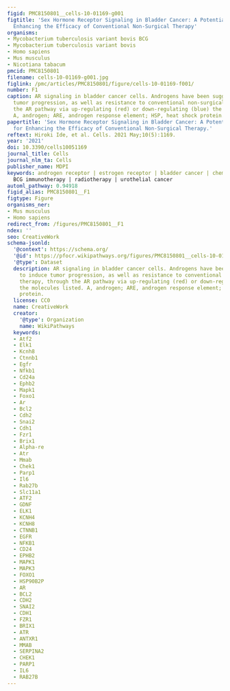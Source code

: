 ```yaml
---
figid: PMC8150801__cells-10-01169-g001
figtitle: 'Sex Hormone Receptor Signaling in Bladder Cancer: A Potential Target for
  Enhancing the Efficacy of Conventional Non-Surgical Therapy'
organisms:
- Mycobacterium tuberculosis variant bovis BCG
- Mycobacterium tuberculosis variant bovis
- Homo sapiens
- Mus musculus
- Nicotiana tabacum
pmcid: PMC8150801
filename: cells-10-01169-g001.jpg
figlink: /pmc/articles/PMC8150801/figure/cells-10-01169-f001/
number: F1
caption: AR signaling in bladder cancer cells. Androgens have been suggested to induce
  tumor progression, as well as resistance to conventional non-surgical therapy, through
  the AR pathway via up-regulating (red) or down-regulating (blue) the molecules listed.
  A, androgen; ARE, androgen response element; HSP, heat shock protein.
papertitle: 'Sex Hormone Receptor Signaling in Bladder Cancer: A Potential Target
  for Enhancing the Efficacy of Conventional Non-Surgical Therapy.'
reftext: Hiroki Ide, et al. Cells. 2021 May;10(5):1169.
year: '2021'
doi: 10.3390/cells10051169
journal_title: Cells
journal_nlm_ta: Cells
publisher_name: MDPI
keywords: androgen receptor | estrogen receptor | bladder cancer | chemotherapy |
  BCG immunotherapy | radiotherapy | urothelial cancer
automl_pathway: 0.94918
figid_alias: PMC8150801__F1
figtype: Figure
organisms_ner:
- Mus musculus
- Homo sapiens
redirect_from: /figures/PMC8150801__F1
ndex: ''
seo: CreativeWork
schema-jsonld:
  '@context': https://schema.org/
  '@id': https://pfocr.wikipathways.org/figures/PMC8150801__cells-10-01169-g001.html
  '@type': Dataset
  description: AR signaling in bladder cancer cells. Androgens have been suggested
    to induce tumor progression, as well as resistance to conventional non-surgical
    therapy, through the AR pathway via up-regulating (red) or down-regulating (blue)
    the molecules listed. A, androgen; ARE, androgen response element; HSP, heat shock
    protein.
  license: CC0
  name: CreativeWork
  creator:
    '@type': Organization
    name: WikiPathways
  keywords:
  - Atf2
  - Elk1
  - Kcnh8
  - Ctnnb1
  - Egfr
  - Nfkb1
  - Cd24a
  - Ephb2
  - Mapk1
  - Foxo1
  - Ar
  - Bcl2
  - Cdh2
  - Snai2
  - Cdh1
  - Fzr1
  - Brix1
  - Alpha-re
  - Atr
  - Mmab
  - Chek1
  - Parp1
  - Il6
  - Rab27b
  - Slc11a1
  - ATF2
  - GDNF
  - ELK1
  - KCNH4
  - KCNH8
  - CTNNB1
  - EGFR
  - NFKB1
  - CD24
  - EPHB2
  - MAPK1
  - MAPK3
  - FOXO1
  - HSP90B2P
  - AR
  - BCL2
  - CDH2
  - SNAI2
  - CDH1
  - FZR1
  - BRIX1
  - ATR
  - ANTXR1
  - MMAB
  - SERPINA2
  - CHEK1
  - PARP1
  - IL6
  - RAB27B
---
```

